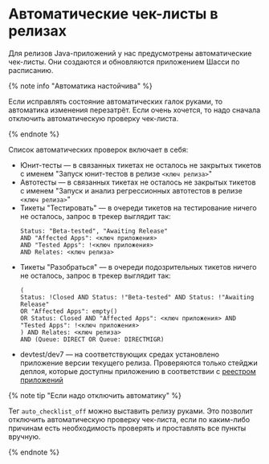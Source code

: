 # Автоматические чек-листы в релизах

Для релизов Java-приложений у нас предусмотрены автоматические чек-листы. Они создаются и обновляются приложением Шасси
по расписанию.

{% note info "Автоматика настойчива" %}

Если исправлять состояние автоматических галок руками, то автоматика изменения перезатрёт. Если очень хочется, то надо
сначала отключить автоматическую проверку чек-листа.

{% endnote %}

Список автоматических проверок включает в себя:
- Юнит-тесты — в связанных тикетах не осталось не закрытых тикетов с именем "Запуск юнит-тестов в релизе `<ключ релиза>`"
- Автотесты — в связанных тикетах не осталось не закрытых тикетов с именем "Запуск и анализ регрессионных автотестов в релизе `<ключ релиза>`"
- Тикеты "Тестировать" — в очереди тикетов на тестирование ничего не осталось, запрос в трекер выглядит так:
  ```
  Status: "Beta-tested", "Awaiting Release"
  AND "Affected Apps": <ключ приложения>
  AND "Tested Apps": !<ключ приложения>
  AND Relates: <ключ релиза>
  ```
- Тикеты "Разобраться" — в очереди подозрительных тикетов ничего не осталось, запрос в трекер выглядит так:
  ```
  (
  Status: !Closed AND Status: !"Beta-tested" AND Status: !"Awaiting Release"
  OR "Affected Apps": empty()
  OR Status: Closed AND "Affected Apps": <ключ приложения> AND "Tested Apps": !<ключ приложения>
  ) AND Relates: <ключ релиза>
  AND (Queue: DIRECT OR Queue: DIRECTMIGR)
  ```
- devtest/dev7 — на соответствующих средах установлено приложение версии текущего релиза. Проверяются только стейджи
  деплоя, которые доступны приложению в соответствии с [реестром приложений](https://a.yandex-team.ru/arc/trunk/arcadia/direct/infra/direct-utils/zk-sync/confs/direct-apps.conf.yaml)

{% note tip "Если надо отключить автоматику" %}

Тег `auto_checklist_off` можно выставить релизу руками. Это позволит отключить автоматическую проверку чек-листа,
если по каким-либо причинам есть необходимость проверять и проставлять все пункты вручную.

{% endnote %}

